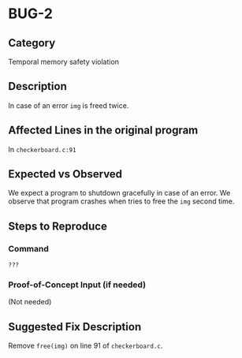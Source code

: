 # BUG-2
## Category
Temporal memory safety violation

## Description

In case of an error `img` is freed twice.

## Affected Lines in the original program
In `checkerboard.c:91`

## Expected vs Observed
We expect a program to shutdown gracefully in case of an error. We observe that program crashes when tries to free the `img` second time.

## Steps to Reproduce

### Command

```
???
```
### Proof-of-Concept Input (if needed)
(Not needed)

## Suggested Fix Description
Remove `free(img)` on line 91 of `checkerboard.c`.
